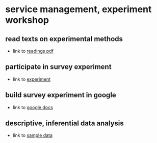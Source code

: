 # service management, experiment workshop

## read texts on experimental methods
- link to [readings pdf](https://nils-holmberg.github.io/scom-expm/pdf/srm-exp.pdf)

## participate in survey experiment
- link to [experiment](https://script.google.com/macros/s/AKfycbypeFEJJ6BCYGgBhDYyUTIwIsiWL6xiDipxxRveX1_ATqyUgZTmNRsEPbLh1txyQLMF/exec)

## build survey experiment in google
- link to [google docs](https://drive.google.com/drive/folders/1oBtJoq4Gl3VBkN1azBRdYJuGOmHhJ5ps?usp=sharing)

## descriptive, inferential data analysis
- link to [sample data](https://nils-holmberg.github.io/scom-expm/csv/ism-exp.tsv)










